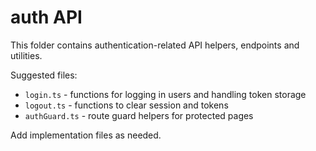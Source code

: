 # auth API

This folder contains authentication-related API helpers, endpoints and utilities.

Suggested files:
- `login.ts` - functions for logging in users and handling token storage
- `logout.ts` - functions to clear session and tokens
- `authGuard.ts` - route guard helpers for protected pages

Add implementation files as needed.